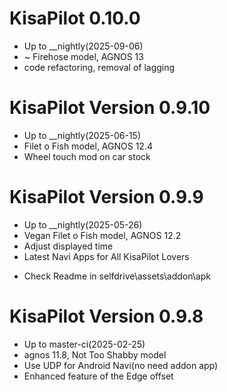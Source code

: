 KisaPilot 0.10.0
========================
* Up to __nightly(2025-09-06)
* ~ Firehose model, AGNOS 13
* code refactoring, removal of lagging

KisaPilot Version 0.9.10
========================
* Up to __nightly(2025-06-15)
* Filet o Fish model, AGNOS 12.4
* Wheel touch mod on car stock

KisaPilot Version 0.9.9
========================
* Up to __nightly(2025-05-26)
* Vegan Filet o Fish model, AGNOS 12.2
* Adjust displayed time
* Latest Navi Apps for All KisaPilot Lovers
 - Check Readme in selfdrive\assets\addon\apk

KisaPilot Version 0.9.8
========================
* Up to master-ci(2025-02-25)
* agnos 11.8, Not Too Shabby model
* Use UDP for Android Navi(no need addon app)
* Enhanced feature of the Edge offset